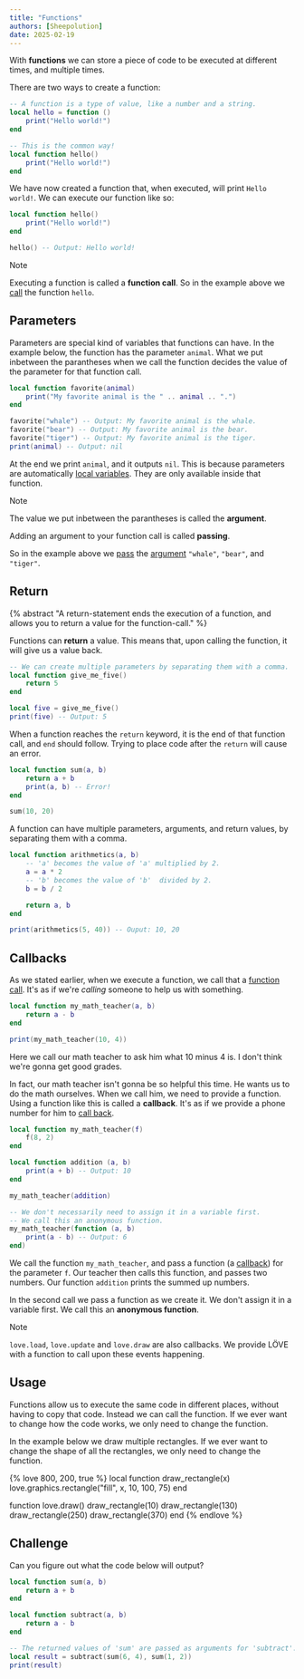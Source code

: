```yaml
---
title: "Functions"
authors: [Sheepolution]
date: 2025-02-19
---
```


With **functions** we can store a piece of code to be executed at different times, and multiple times.

There are two ways to create a function:

```lua
-- A function is a type of value, like a number and a string.
local hello = function ()
    print("Hello world!")
end

-- This is the common way!
local function hello()
    print("Hello world!")
end
```

We have now created a function that, when executed, will print `Hello world!`. We can execute our function like so:

```lua
local function hello()
    print("Hello world!")
end

hello() -- Output: Hello world!
```

> [!NOTE]
> Executing a function is called a **function call**. So in the example above we <ins>call</ins> the function `hello`.

## Parameters

Parameters are special kind of variables that functions can have. In the example below, the function has the parameter `animal`. What we put inbetween the parantheses when we call the function decides the value of the parameter for that function call.

```lua
local function favorite(animal)
    print("My favorite animal is the " .. animal .. ".")
end

favorite("whale") -- Output: My favorite animal is the whale.
favorite("bear") -- Output: My favorite animal is the bear.
favorite("tiger") -- Output: My favorite animal is the tiger.
print(animal) -- Output: nil
```

At the end we print `animal`, and it outputs `nil`. This is because parameters are automatically <ins>local variables</ins>. They are only available inside that function.

> [!NOTE]
> The value we put inbetween the parantheses is called the **argument**.
>
> Adding an argument to your function call is called **passing**.
>
> So in the example above we <ins>pass</ins> the <ins>argument</ins> `"whale"`, `"bear"`, and `"tiger"`.

## Return

{% abstract "A return-statement ends the execution of a function, and allows you to return a value for the function-call." %}

Functions can **return** a value. This means that, upon calling the function, it will give us a value back.

```lua
-- We can create multiple parameters by separating them with a comma.
local function give_me_five()
    return 5
end

local five = give_me_five()
print(five) -- Output: 5
```

When a function reaches the `return` keyword, it is the end of that function call, and `end` should follow. Trying to place code after the `return` will cause an error.

```lua
local function sum(a, b)
    return a + b
    print(a, b) -- Error!
end

sum(10, 20)
```

A function can have multiple parameters, arguments, and return values, by separating them with a comma.

```lua
local function arithmetics(a, b)
    -- 'a' becomes the value of 'a' multiplied by 2.
    a = a * 2
    -- 'b' becomes the value of 'b'  divided by 2.
    b = b / 2

    return a, b
end

print(arithmetics(5, 40)) -- Ouput: 10, 20
```

## Callbacks

As we stated earlier, when we execute a function, we call that a <ins>function call</ins>. It's as if we're *calling* someone to help us with something.

```lua
local function my_math_teacher(a, b)
    return a - b
end

print(my_math_teacher(10, 4))
```

Here we call our math teacher to ask him what 10 minus 4 is. I don't think we're gonna get good grades.

In fact, our math teacher isn't gonna be so helpful this time. He wants us to do the math ourselves. When we call him, we need to provide a function. Using a function like this is called a **callback**. It's as if we provide a phone number for him to <ins>call back</ins>.

```lua
local function my_math_teacher(f)
    f(8, 2)
end

local function addition (a, b)
    print(a + b) -- Output: 10
end

my_math_teacher(addition)

-- We don't necessarily need to assign it in a variable first.
-- We call this an anonymous function.
my_math_teacher(function (a, b)
    print(a - b) -- Output: 6
end)
```

We call the function `my_math_teacher`, and pass a function (a <ins>callback</ins>) for the parameter `f`. Our teacher then calls this function, and passes two numbers. Our function `addition` prints the summed up numbers.

In the second call we pass a function as we create it. We don't assign it in a variable first. We call this an **anonymous function**.

> [!NOTE]
> `love.load`, `love.update` and `love.draw` are also callbacks. We provide LÖVE with a function to call upon these events happening.

## Usage

Functions allow us to execute the same code in different places, without having to copy that code. Instead we can call the function. If we ever want to change how the code works, we only need to change the function.

In the example below we draw multiple rectangles. If we ever want to change the shape of all the rectangles, we only need to change the function.

{% love 800, 200, true %}
local function draw_rectangle(x)
    love.graphics.rectangle("fill", x, 10, 100, 75)
end

function love.draw()
    draw_rectangle(10)
    draw_rectangle(130)
    draw_rectangle(250)
    draw_rectangle(370)
end
{% endlove %}

## Challenge

Can you figure out what the code below will output?
```lua
local function sum(a, b)
    return a + b
end

local function subtract(a, b)
    return a - b
end

-- The returned values of 'sum' are passed as arguments for 'subtract'.
local result = subtract(sum(6, 4), sum(1, 2))
print(result)
```